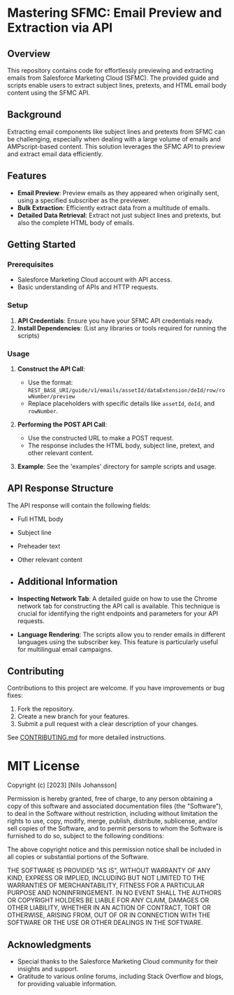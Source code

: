 # Mastering SFMC: Email Preview and Extraction via API

## Overview

This repository contains code for effortlessly previewing and extracting emails from Salesforce Marketing Cloud (SFMC). The provided guide and scripts enable users to extract subject lines, pretexts, and HTML email body content using the SFMC API.

## Background

Extracting email components like subject lines and pretexts from SFMC can be challenging, especially when dealing with a large volume of emails and AMPscript-based content. This solution leverages the SFMC API to preview and extract email data efficiently.

## Features

- **Email Preview**: Preview emails as they appeared when originally sent, using a specified subscriber as the previewer.
- **Bulk Extraction**: Efficiently extract data from a multitude of emails.
- **Detailed Data Retrieval**: Extract not just subject lines and pretexts, but also the complete HTML body of emails.

## Getting Started

### Prerequisites

- Salesforce Marketing Cloud account with API access.
- Basic understanding of APIs and HTTP requests.

### Setup

1. **API Credentials**: Ensure you have your SFMC API credentials ready.
2. **Install Dependencies**: (List any libraries or tools required for running the scripts)

### Usage

1. **Construct the API Call**:
   - Use the format: `REST_BASE_URI/guide/v1/emails/assetId/dataExtension/deId/row/rowNumber/preview`
   - Replace placeholders with specific details like `assetId`, `deId`, and `rowNumber`.

2. **Performing the POST API Call**:
   - Use the constructed URL to make a POST request.
   - The response includes the HTML body, subject line, pretext, and other relevant content.

3. **Example**: See the 'examples' directory for sample scripts and usage.

## API Response Structure

The API response will contain the following fields:
- Full HTML body
- Subject line
- Preheader text
- Other relevant content

- ## Additional Information

- **Inspecting Network Tab**: A detailed guide on how to use the Chrome network tab for constructing the API call is available. This technique is crucial for identifying the right endpoints and parameters for your API requests.
- **Language Rendering**: The scripts allow you to render emails in different languages using the subscriber key. This feature is particularly useful for multilingual email campaigns.

## Contributing

Contributions to this project are welcome. If you have improvements or bug fixes:

1. Fork the repository.
2. Create a new branch for your features.
3. Submit a pull request with a clear description of your changes.

See [CONTRIBUTING.md](CONTRIBUTING.md) for more detailed instructions.

# MIT License

Copyright (c) [2023] [Nils Johansson]

Permission is hereby granted, free of charge, to any person obtaining a copy
of this software and associated documentation files (the "Software"), to deal
in the Software without restriction, including without limitation the rights
to use, copy, modify, merge, publish, distribute, sublicense, and/or sell
copies of the Software, and to permit persons to whom the Software is
furnished to do so, subject to the following conditions:

The above copyright notice and this permission notice shall be included in all
copies or substantial portions of the Software.

THE SOFTWARE IS PROVIDED "AS IS", WITHOUT WARRANTY OF ANY KIND, EXPRESS OR
IMPLIED, INCLUDING BUT NOT LIMITED TO THE WARRANTIES OF MERCHANTABILITY,
FITNESS FOR A PARTICULAR PURPOSE AND NONINFRINGEMENT. IN NO EVENT SHALL THE
AUTHORS OR COPYRIGHT HOLDERS BE LIABLE FOR ANY CLAIM, DAMAGES OR OTHER
LIABILITY, WHETHER IN AN ACTION OF CONTRACT, TORT OR OTHERWISE, ARISING FROM,
OUT OF OR IN CONNECTION WITH THE SOFTWARE OR THE USE OR OTHER DEALINGS IN THE
SOFTWARE.

## Acknowledgments

- Special thanks to the Salesforce Marketing Cloud community for their insights and support.
- Gratitude to various online forums, including Stack Overflow and blogs, for providing valuable information.
